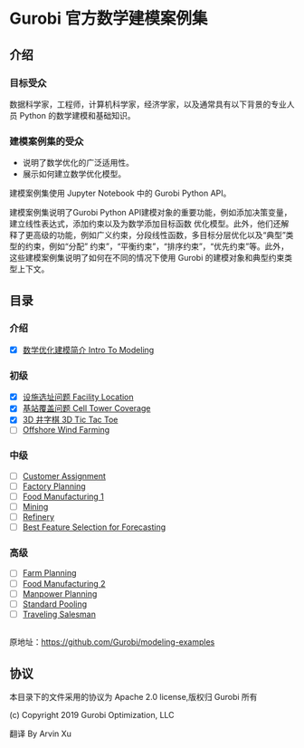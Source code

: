 # Gurobi 官方数学建模案例集

## 介绍

### 目标受众

数据科学家，工程师，计算机科学家，经济学家，以及通常具有以下背景的专业人员 Python 的数学建模和基础知识。

### 建模案例集的受众

- 说明了数学优化的广泛适用性。
- 展示如何建立数学优化模型。

建模案例集使用 Jupyter Notebook 中的 Gurobi Python API。

建模案例集说明了Gurobi Python API建模对象的重要功能，例如添加决策变量，建立线性表达式，添加约束以及为数学添加目标函数
优化模型。此外，他们还解释了更高级的功能，例如广义约束，分段线性函数，多目标分层优化以及“典型”类型的约束，例如“分配” 约束”，“平衡约束”，“排序约束”，“优先约束”等。此外，这些建模案例集说明了如何在不同的情况下使用 Gurobi
的建模对象和典型约束类型上下文。

## 目录

### 介绍

- [x] [数学优化建模简介 Intro To Modeling](./documents/IntroToModeling)

### 初级

- [x] [设施选址问题 Facility Location](./documents/Beginner/FacilityLocation)
- [x] [基站覆盖问题 Cell Tower Coverage](./documents/Beginner/CellTowerCoverage)
- [x] [3D 井字棋 3D Tic Tac Toe](./documents/Beginner/3DTicTacToe)
- [ ] [Offshore Wind Farming](https://github.com/Gurobi/modeling-examples/tree/master/offshore_wind_farming)

### 中级

- [ ] [Customer Assignment](https://github.com/Gurobi/modeling-examples/tree/master/customer_assignment)
- [ ] [Factory Planning](https://github.com/Gurobi/modeling-examples/tree/master/factory_planning_1_)
- [ ] [Food Manufacturing 1](https://github.com/Gurobi/modeling-examples/tree/master/food_manufacturing_1)
- [ ] [Mining](https://github.com/Gurobi/modeling-examples/tree/master/mining)
- [ ] [Refinery](https://github.com/Gurobi/modeling-examples/tree/master/refinery)
- [ ] [Best Feature Selection for Forecasting](https://github.com/Gurobi/modeling-examples/tree/master/linear_regression)

### 高级

- [ ] [Farm Planning](https://github.com/Gurobi/modeling-examples/tree/master/farm_planning)
- [ ] [Food Manufacturing 2](https://github.com/Gurobi/modeling-examples/tree/master/food_manufacturing_1)
- [ ] [Manpower Planning](https://github.com/Gurobi/modeling-examples/tree/master/manpower_planning)
- [ ] [Standard Pooling](https://github.com/Gurobi/modeling-examples/tree/master/pooling)
- [ ] [Traveling Salesman](https://github.com/Gurobi/modeling-examples/tree/master/traveling_salesman)

##  

原地址：https://github.com/Gurobi/modeling-examples

## 协议

本目录下的文件采用的协议为 Apache 2.0 license,版权归 Gurobi 所有

(c) Copyright 2019 Gurobi Optimization, LLC

翻译 By Arvin Xu